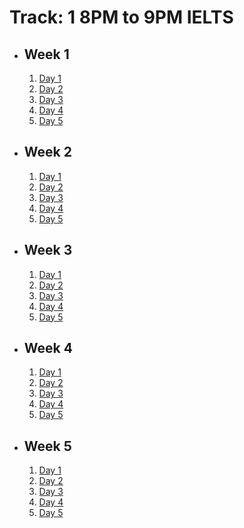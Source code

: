 # Track: 1 8PM to 9PM IELTS

- ## Week 1

   1. [Day 1](https://www.facebook.com/iCodeguru/videos/1130712708181017)
   2. [Day 2](https://www.facebook.com/iCodeguru/videos/781418787458069)
   3. [Day 3](https://www.facebook.com/iCodeguru/videos/3313025932336084)
   4. [Day 4](https://www.facebook.com/iCodeguru/videos/1646499249436312)
   5. [Day 5](https://www.facebook.com/iCodeguru/videos/1831622987306861)

- ## Week 2

   1. [Day 1](https://www.facebook.com/iCodeguru/videos/378199655232072)
   2. [Day 2](https://www.facebook.com/iCodeguru/videos/787695073103330)
   3. [Day 3](https://www.facebook.com/iCodeguru/videos/975288664605980)
   4. [Day 4](https://www.facebook.com/iCodeguru/videos/304058889430165)
   5. [Day 5](https://www.facebook.com/iCodeguru/videos/8063777063684777)

- ## Week 3

   1. [Day 1](https://www.facebook.com/iCodeguru/videos/466656259366922)
   2. [Day 2](https://www.facebook.com/iCodeguru/videos/1168669034327781)
   3. [Day 3](https://web.facebook.com/iCodeguru/videos/441965278546139)
   4. [Day 4](https://web.facebook.com/iCodeguru/videos/998831771627681)
   5. [Day 5](https://web.facebook.com/iCodeguru/videos/892518485969187)

- ## Week 4

   1. [Day 1](https://web.facebook.com/iCodeguru/videos/964445738485009)
   2. [Day 2](https://web.facebook.com/iCodeguru/videos/1719307558603966)
   3. [Day 3]()
   4. [Day 4](https://web.facebook.com/iCodeguru/videos/1944664352621854)
   5. [Day 5](https://web.facebook.com/iCodeguru/videos/1151467276171466)

- ## Week 5

   1. [Day 1](https://web.facebook.com/iCodeguru/videos/6034550213335328)
   2. [Day 2](https://www.facebook.com/iCodeguru/videos/458257893614445)
   3. [Day 3]()
   4. [Day 4]()
   5. [Day 5]()

<!-- - ## Week 

   1. [Day 1]()
   2. [Day 2]()
   3. [Day 3]()
   4. [Day 4]()
   5. [Day 5]() -->